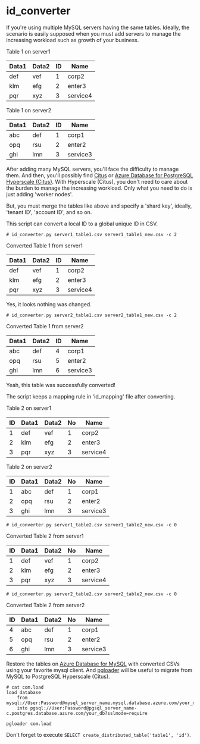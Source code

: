 # id_converter

If you're using multiple MySQL servers having the same tables. Ideally, the scenario is easily supposed when you must add servers to manage the increasing workload such as growth of your business.

Table 1 on server1

| Data1 | Data2 | ID | Name |
| --- | --- | --- | --- |
| def | vef | 1 | corp2 |
| klm | efg | 2 | enter3 |
| pqr | xyz | 3 | service4 |

Table 1 on server2

| Data1 | Data2 | ID | Name |
| --- | --- | --- | --- |
| abc | def | 1 | corp1 |
| opq | rsu | 2 | enter2 |
| ghi | lmn | 3 | service3 |

After adding many MySQL servers, you'll face the difficulty to manage them. And then, you'll possibly find [Citus](https://www.citusdata.com) or [Azure Database for PostgreSQL Hyperscale (Citus)](https://docs.microsoft.com/en-us/azure/postgresql/hyperscale/). With Hyperscale (Citus), you don't need to care about the burden to manage the increasing workload. Only what you need to do is just adding 'worker nodes'.

But, you must merge the tables like above and specify a 'shard key', ideally, 'tenant ID', 'account ID', and so on.

This script can convert a local ID to a global unique ID in CSV.

`# id_converter.py server1_table1.csv server1_table1_new.csv -c 2`

Converted Table 1 from server1

| Data1 | Data2 | ID | Name |
| --- | --- | --- | --- |
| def | vef | 1 | corp2 |
| klm | efg | 2 | enter3 |
| pqr | xyz | 3 | service4 |

Yes, it looks nothing was changed.

`# id_converter.py server2_table1.csv server2_table1_new.csv -c 2`

Converted Table 1 from server2

| Data1 | Data2 | ID | Name |
| --- | --- | --- | --- |
| abc | def | 4 | corp1 |
| opq | rsu | 5 | enter2 |
| ghi | lmn | 6 | service3 |

Yeah, this table was successfully converted!

The script keeps a mapping rule in 'id_mapping' file after converting.

Table 2 on server1

| ID | Data1 | Data2 | No | Name |
| --- | --- | --- | --- | --- |
| 1 | def | vef | 1 | corp2 |
| 2 | klm | efg | 2 | enter3 |
| 3 | pqr | xyz | 3 | service4 |

Table 2 on server2

| ID | Data1 | Data2 | No | Name |
| --- | --- | --- | --- | --- |
| 1 | abc | def | 1 | corp1 |
| 2 | opq | rsu | 2 | enter2 |
| 3 | ghi | lmn | 3 | service3 |

`# id_converter.py server1_table2.csv server1_table2_new.csv -c 0`

Converted Table 2 from server1

| ID | Data1 | Data2 | No | Name |
| --- | --- | --- | --- | --- |
| 1 | def | vef | 1 | corp2 |
| 2 | klm | efg | 2 | enter3 |
| 3 | pqr | xyz | 3 | service4 |

`# id_converter.py server2_table2.csv server2_table2_new.csv -c 0`

Converted Table 2 from server2

| ID | Data1 | Data2 | No | Name |
| --- | --- | --- | --- | --- |
| 4 | abc | def | 1 | corp1 |
| 5 | opq | rsu | 2 | enter2 |
| 6 | ghi | lmn | 3 | service3 |

Restore the tables on [Azure Database for MySQL](https://azure.microsoft.com/en-us/services/mysql/) with converted CSVs using your favorite mysql client. And [pgloader](https://pgloader.io) will be useful to migrate from MySQL to PostgreSQL Hyperscale (Citus).

```
# cat com.load
load database
    from mysql://User:Password@mysql_server_name.mysql.database.azure.com/your_db
    into pgsql://User:Password@pgsql_server_name-c.postgres.database.azure.com/your_db?sslmode=require
```

`pgloader com.load`

Don't forget to execute `SELECT create_distributed_table('table1', 'id')`.
